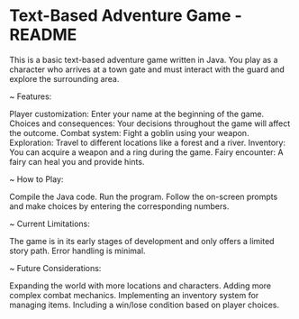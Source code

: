 # Text-Based Adventure Game - README
This is a basic text-based adventure game written in Java. You play as a character who arrives at a town gate and must interact with the guard and explore the surrounding area.

~ Features:

Player customization: Enter your name at the beginning of the game.
Choices and consequences: Your decisions throughout the game will affect the outcome.
Combat system: Fight a goblin using your weapon.
Exploration: Travel to different locations like a forest and a river.
Inventory: You can acquire a weapon and a ring during the game.
Fairy encounter: A fairy can heal you and provide hints.

~ How to Play:

Compile the Java code.
Run the program.
Follow the on-screen prompts and make choices by entering the corresponding numbers.

~ Current Limitations:

The game is in its early stages of development and only offers a limited story path.
Error handling is minimal.

~ Future Considerations:

Expanding the world with more locations and characters.
Adding more complex combat mechanics.
Implementing an inventory system for managing items.
Including a win/lose condition based on player choices.
